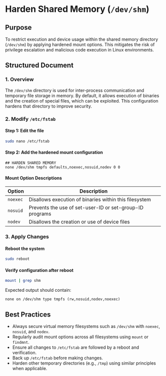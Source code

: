 # Harden Shared Memory (`/dev/shm`)

## Purpose

To restrict execution and device usage within the shared memory directory (`/dev/shm`) by applying hardened mount options. This mitigates the risk of privilege escalation and malicious code execution in Linux environments.

## Structured Document

### 1. Overview

The `/dev/shm` directory is used for inter-process communication and temporary file storage in memory. By default, it allows execution of binaries and the creation of special files, which can be exploited. This configuration hardens that directory to improve security.

### 2. Modify `/etc/fstab`

#### Step 1: Edit the file

```bash
sudo nano /etc/fstab
```

#### Step 2: Add the hardened mount configuration

```fstab
## HARDEN SHARED MEMORY
none /dev/shm tmpfs defaults,noexec,nosuid,nodev 0 0
```

#### Mount Option Descriptions

| Option   | Description                                              |
| -------- | -------------------------------------------------------- |
| `noexec` | Disallows execution of binaries within this filesystem   |
| `nosuid` | Prevents the use of set-user-ID or set-group-ID programs |
| `nodev`  | Disallows the creation or use of device files            |

### 3. Apply Changes

#### Reboot the system

```bash
sudo reboot
```

#### Verify configuration after reboot

```bash
mount | grep shm
```

Expected output should contain:

```
none on /dev/shm type tmpfs (rw,nosuid,nodev,noexec)
```

## Best Practices

* Always secure virtual memory filesystems such as `/dev/shm` with `noexec`, `nosuid`, and `nodev`.
* Regularly audit mount options across all filesystems using `mount` or `findmnt`.
* Ensure all changes to `/etc/fstab` are followed by a reboot and verification.
* Back up `/etc/fstab` before making changes.
* Harden other temporary directories (e.g., `/tmp`) using similar principles when applicable.
